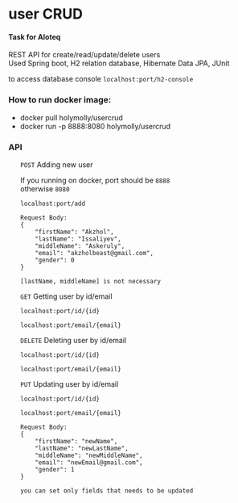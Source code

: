 <h1>user CRUD</h1>
<h4>Task for Aloteq</h4>
<p> REST API for create/read/update/delete users <br>
Used Spring boot, H2 relation database, Hibernate Data JPA, JUnit

to access database console
<code>localhost:port/h2-console</code>
</p>

<h3>How to run docker image:</h3>

<ul>
    <li>docker pull holymolly/usercrud</li>
    <li>docker run -p 8888:8080 holymolly/usercrud</li>

</ul>

<h3>API</h3>
<ul>
    <code>POST</code> Adding new user <br>
    <p>If you running on docker, port should be <code>8888</code><br>
    otherwise <code>8080</code>
    </p>

    localhost:port/add
    
    Request Body:
    {
        "firstName": "Akzhol",
        "lastName": "Issaliyev",
        "middleName": "Askeruly",
        "email": "akzholbeast@gmail.com",
        "gender": 0
    }

    [lastName, middleName] is not necessary
    
<code>GET</code> Getting user by id/email
    
    localhost:port/id/{id}

    localhost:port/email/{email}
<code>DELETE</code> Deleting user by id/email

    localhost:port/id/{id}

    localhost:port/email/{email}
<code>PUT</code> Updating user by id/email
    
    localhost:port/id/{id}

    localhost:port/email/{email}
    
    Request Body:
    {
        "firstName": "newName",
        "lastName": "newLastName",
        "middleName": "newMiddleName",
        "email": "newEmail@gmail.com",
        "gender": 1
    }

    you can set only fields that needs to be updated
    

</ul>




